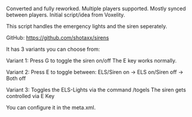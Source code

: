 Converted and fully reworked. Multiple players supported. Mostly synced between players.
Initial script/idea from Voxelity.

This script handles the emergency lights and the siren seperately.

GitHub:
https://github.com/shotaxx/sirens​

It has 3 variants you can choose from:

Variant 1:
Press G to toggle the siren on/off​
The E key works normally.

Variant 2:
Press E to toggle between: 
ELS/Siren on -> ELS on/Siren off -> Both off

Variant 3:
Toggles the ELS-Lights via the command /togels
The siren gets controlled via E Key


You can configure it in the meta.xml.
